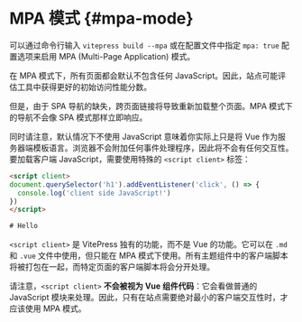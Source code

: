 # MPA 模式 <Badge type="warning" text="experimental" /> {#mpa-mode}

可以通过命令行输入 `vitepress build --mpa` 或在配置文件中指定 `mpa: true` 配置选项来启用 MPA (Multi-Page Application) 模式。

在 MPA 模式下，所有页面都会默认不包含任何 JavaScript。因此，站点可能评估工具中获得更好的初始访问性能分数。

但是，由于 SPA 导航的缺失，跨页面链接将导致重新加载整个页面。MPA 模式下的导航不会像 SPA 模式那样立即响应。

同时请注意，默认情况下不使用 JavaScript 意味着你实际上只是将 Vue 作为服务器端模板语言。浏览器不会附加任何事件处理程序，因此将不会有任何交互性。要加载客户端 JavaScript，需要使用特殊的 `<script client>` 标签：

```html
<script client>
document.querySelector('h1').addEventListener('click', () => {
  console.log('client side JavaScript!')
})
</script>

# Hello
```

`<script client>` 是 VitePress 独有的功能，而不是 Vue 的功能。它可以在 `.md` 和 `.vue` 文件中使用，但只能在 MPA 模式下使用。所有主题组件中的客户端脚本将被打包在一起，而特定页面的客户端脚本将会分开处理。

请注意，`<script client>` **不会被视为 Vue 组件代码**：它会看做普通的 JavaScript 模块来处理。因此，只有在站点需要绝对最小的客户端交互性时，才应该使用 MPA 模式。
